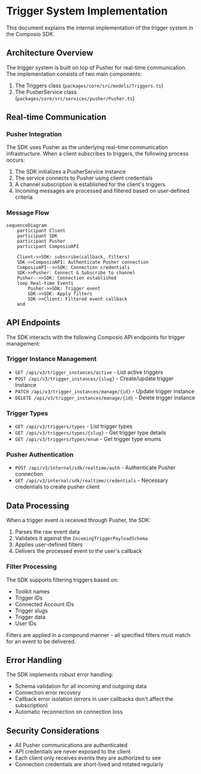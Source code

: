 # Trigger System Implementation

This document explains the internal implementation of the trigger system in the Composio SDK.

## Architecture Overview

The trigger system is built on top of Pusher for real-time communication. The implementation consists of two main components:

1. The Triggers class (`packages/core/src/models/Triggers.ts`)
2. The PusherService class (`packages/core/src/services/pusher/Pusher.ts`)

## Real-time Communication

### Pusher Integration

The SDK uses Pusher as the underlying real-time communication infrastructure. When a client subscribes to triggers, the following process occurs:

1. The SDK initializes a PusherService instance
2. The service connects to Pusher using client credentials
3. A channel subscription is established for the client's triggers
4. Incoming messages are processed and filtered based on user-defined criteria

### Message Flow

```mermaid
sequenceDiagram
    participant Client
    participant SDK
    participant Pusher
    participant ComposioAPI

    Client->>SDK: subscribe(callback, filters)
    SDK->>ComposioAPI: Authenticate Pusher connection
    ComposioAPI-->>SDK: Connection credentials
    SDK->>Pusher: Connect & Subscribe to channel
    Pusher-->>SDK: Connection established
    loop Real-time Events
        Pusher->>SDK: Trigger event
        SDK->>SDK: Apply filters
        SDK->>Client: Filtered event callback
    end
```

## API Endpoints

The SDK interacts with the following Composio API endpoints for trigger management:

### Trigger Instance Management

- `GET /api/v3/trigger_instances/active` - List active triggers
- `POST /api/v3/trigger_instances/{slug}` - Create/update trigger instance
- `PATCH /api/v3/trigger_instances/manage/{id}` - Update trigger instance
- `DELETE /api/v3/trigger_instances/manage/{id}` - Delete trigger instance

### Trigger Types

- `GET /api/v3/triggers/types` - List trigger types
- `GET /api/v3/triggers/types/{slug}` - Get trigger type details
- `GET /api/v3/triggers/types/enum` - Get trigger type enums

### Pusher Authentication

- `POST /api/v3/internal/sdk/realtime/auth` - Authenticate Pusher connection
- `GET /api/v3/internal/sdk/realtime/credentials` - Necessary credentials to create pusher client

## Data Processing

When a trigger event is received through Pusher, the SDK:

1. Parses the raw event data
2. Validates it against the `IncomingTriggerPayloadSchema`
3. Applies user-defined filters
4. Delivers the processed event to the user's callback

### Filter Processing

The SDK supports filtering triggers based on:

- Toolkit names
- Trigger IDs
- Connected Account IDs
- Trigger slugs
- Trigger data
- User IDs

Filters are applied in a compound manner - all specified filters must match for an event to be delivered.

## Error Handling

The SDK implements robust error handling:

- Schema validation for all incoming and outgoing data
- Connection error recovery
- Callback error isolation (errors in user callbacks don't affect the subscription)
- Automatic reconnection on connection loss

## Security Considerations

- All Pusher communications are authenticated
- API credentials are never exposed to the client
- Each client only receives events they are authorized to see
- Connection credentials are short-lived and rotated regularly
